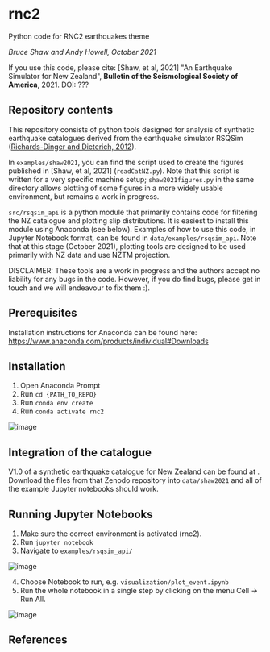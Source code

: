 # rnc2

Python code for RNC2 earthquakes theme

*Bruce Shaw and Andy Howell, October 2021*

If you use this code, please cite: 
[Shaw, et al, 2021] "An Earthquake Simulator for New Zealand", **Bulletin of the Seismological Society of America**, 2021. DOI: ???

## Repository contents

This repository consists of python tools designed for analysis of synthetic earthquake catalogues derived from the earthquake simulator RSQSim ([Richards-Dinger and Dieterich, 2012](https://pubs.geoscienceworld.org/ssa/srl/article/83/6/983/315277/RSQSim-Earthquake-Simulator)). 

In `examples/shaw2021`, you can find the script used to create the figures published in [Shaw, et al, 2021] (`readCatNZ.py`). Note that this script is written for a very specific machine setup; `shaw2021figures.py` in the same directory allows plotting of some figures in a more widely usable environment, but remains a work in progress.

`src/rsqsim_api` is a python module that primarily contains code for filtering the NZ catalogue and plotting slip distributions. It is easiest to install this module using Anaconda (see below). Examples of how to use this code, in Jupyter Notebook format, can be found in `data/examples/rsqsim_api`. Note that at this stage (October 2021), plotting tools are designed to be used primarily with NZ data and use NZTM projection.

DISCLAIMER: These tools are a work in progress and the authors accept no liability for any bugs in the code. However, if you do find bugs, please get in touch and we will endeavour to fix them :). 


## Prerequisites

Installation instructions for Anaconda can be found here: <https://www.anaconda.com/products/individual#Downloads>

## Installation

   1. Open Anaconda Prompt
   2. Run `cd {PATH_TO_REPO}`
   3. Run `conda env create`
   4. Run `conda activate rnc2`
   
   ![image](https://user-images.githubusercontent.com/21334474/104807917-68da6e80-5847-11eb-8904-07e4da4f2b1d.png)
   
## Integration of the catalogue

V1.0 of a synthetic earthquake catalogue for New Zealand can be found at <INSERT LINK HERE>. Download the files from that Zenodo repository into `data/shaw2021` and all of the example Jupyter notebooks should work.


## Running Jupyter Notebooks
   
   1. Make sure the correct environment is activated (rnc2).
   2. Run `jupyter notebook`
   3. Navigate to `examples/rsqsim_api/`
   
   ![image](https://user-images.githubusercontent.com/21334474/105001742-1c846e00-5a95-11eb-8323-1d53ef98941b.png)
   
   4. Choose Notebook to run, e.g. `visualization/plot_event.ipynb`
   5. Run the whole notebook in a single step by clicking on the menu Cell -> Run All.
   
   ![image](https://user-images.githubusercontent.com/21334474/105001885-50f82a00-5a95-11eb-98a2-bca7760c656a.png)
   
 ## References
   
   
  


